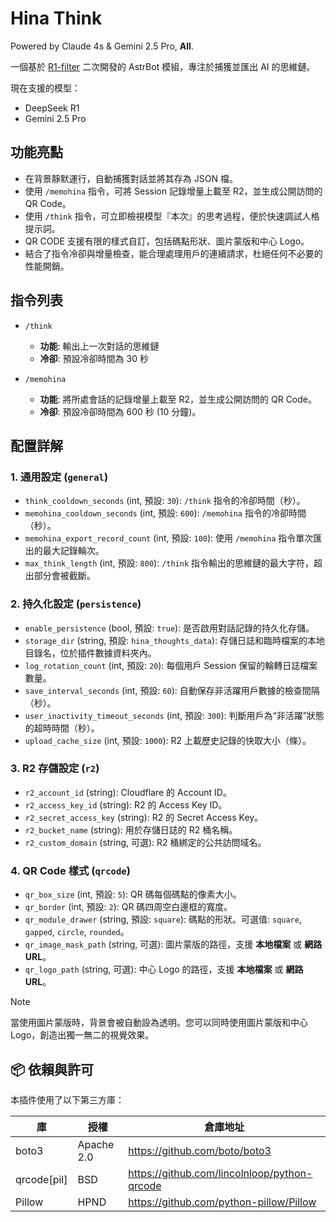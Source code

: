 # Hina Think

Powered by Claude 4s & Gemini 2.5 Pro, **All**.

一個基於 [R1-filter](https://github.com/Soulter/astrbot_plugin_r1_filter) 二次開發的 AstrBot 模組，專注於捕獲並匯出 AI 的思維鏈。

現在支援的模型：
- DeepSeek R1
- Gemini 2.5 Pro

## 功能亮點

- 在背景靜默運行，自動捕獲對話並將其存為 JSON 檔。
- 使用 `/memohina` 指令，可將 Session 記錄增量上載至 R2，並生成公開訪問的 QR Code。
- 使用 `/think` 指令，可立即檢視模型『本次』的思考過程，便於快速調試人格提示詞。
- QR CODE 支援有限的樣式自訂，包括碼點形狀、圖片蒙版和中心 Logo。
- 結合了指令冷卻與增量檢查，能合理處理用戶的連續請求，杜絕任何不必要的性能開銷。

## 指令列表

- `/think`
  - **功能**: 輸出上一次對話的思維鏈
  - **冷卻**: 預設冷卻時間為 30 秒

- `/memohina`
  - **功能**: 將所處會話的記錄增量上載至 R2，並生成公開訪問的 QR Code。
  - **冷卻**: 預設冷卻時間為 600 秒 (10 分鐘)。

## 配置詳解

### 1. 通用設定 (`general`)

- `think_cooldown_seconds` (int, 預設: `30`): `/think` 指令的冷卻時間（秒）。
- `memohina_cooldown_seconds` (int, 預設: `600`): `/memohina` 指令的冷卻時間（秒）。
- `memohina_export_record_count` (int, 預設: `100`): 使用 `/memohina` 指令單次匯出的最大記錄輪次。
- `max_think_length` (int, 預設: `800`): `/think` 指令輸出的思維鏈的最大字符，超出部分會被截斷。

### 2. 持久化設定 (`persistence`)

- `enable_persistence` (bool, 預設: `true`): 是否啟用對話記錄的持久化存儲。
- `storage_dir` (string, 預設: `hina_thoughts_data`): 存儲日誌和臨時檔案的本地目錄名，位於插件數據資料夾內。
- `log_rotation_count` (int, 預設: `20`): 每個用戶 Session 保留的輪轉日誌檔案數量。
- `save_interval_seconds` (int, 預設: `60`): 自動保存非活躍用戶數據的檢查間隔（秒）。
- `user_inactivity_timeout_seconds` (int, 預設: `300`): 判斷用戶為“非活躍”狀態的超時時間（秒）。
- `upload_cache_size` (int, 預設: `1000`): R2 上載歷史記錄的快取大小（條）。

### 3. R2 存儲設定 (`r2`)

- `r2_account_id` (string): Cloudflare 的 Account ID。
- `r2_access_key_id` (string): R2 的 Access Key ID。
- `r2_secret_access_key` (string): R2 的 Secret Access Key。
- `r2_bucket_name` (string): 用於存儲日誌的 R2 桶名稱。
- `r2_custom_domain` (string, 可選): R2 桶綁定的公共訪問域名。

### 4. QR Code 樣式 (`qrcode`)

- `qr_box_size` (int, 預設: `5`): QR 碼每個碼點的像素大小。
- `qr_border` (int, 預設: `2`): QR 碼四周空白邊框的寬度。
- `qr_module_drawer` (string, 預設: `square`): 碼點的形狀。可選值: `square`, `gapped`, `circle`, `rounded`。
- `qr_image_mask_path` (string, 可選): 圖片蒙版的路徑，支援 **本地檔案** 或 **網路 URL**。
- `qr_logo_path` (string, 可選): 中心 Logo 的路徑，支援 **本地檔案** 或 **網路 URL**。

> [!NOTE]
> 當使用圖片蒙版時，背景會被自動設為透明。您可以同時使用圖片蒙版和中心 Logo，創造出獨一無二的視覺效果。

## 📦 依賴與許可

本插件使用了以下第三方庫：

| 庫         | 授權       | 倉庫地址                                           |
|------------|------------|----------------------------------------------------|
| boto3      | Apache 2.0 | https://github.com/boto/boto3                      |
| qrcode[pil]| BSD        | https://github.com/lincolnloop/python-qrcode       |
| Pillow     | HPND       | https://github.com/python-pillow/Pillow            |
